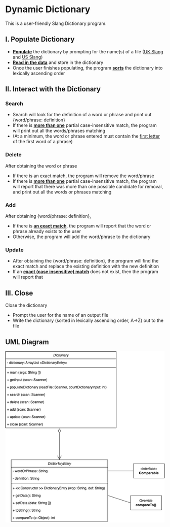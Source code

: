 # Dynamic Dictionary
This is a user-friendly Slang Dictionary program. 
## I. Populate Dictionary
- <ins>**Populate**</ins> the dictionary by prompting for the name(s) of a file ([UK Slang](UK_SlangDictionary.txt) and [US Slang](US_SlangDictionary-1.txt))
- <ins>**Read in the data**</ins> and store in the dictionary
- Once the user finishes populating, the program <ins>**sorts**</ins> the dictionary into lexically ascending order
## II. Interact with the Dictionary
### Search
- Search will look for the definition of a word or phrase and print out {word/phrase: definition}
- If there is <ins>**more than one**</ins> partial case-insensitive match, the program will print out all the words/phrases matching
- (At a minimum, the word or phrase entered must contain the <ins>first letter</ins> of the first word of a phrase)
### Delete
After obtaining the word or phrase
  - If there is an exact match, the program will remove the word/phrase
  - If there is <ins>**more than one**</ins> partial case-insensitive match, the program will report that there was more than one possible candidate for removal, and print out all the words or phrases matching

### Add
After obtaining {word/phrase: definition},
  - If there is <ins>**an exact match**</ins>, the program will report that the word or phrase already exists to the user
  - Otherwise, the program will add the word/phrase to the dictionary
### Update
- After obtaining the {word/phrase: definition}, the program will find the exact match and replace the existing definition with the new definition
- If an <ins>**exact (case insensitive) match**</ins> does not exist, then the program will report that
## III. Close
Close the dictionary
- Prompt the user for the name of an output file
- Write the dictionary (sorted in lexically ascending order, A→Z) out to the file
## UML Diagram
![UML](UML.png)
